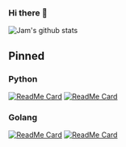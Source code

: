 ### Hi there 👋

![Jam's github stats](https://github-readme-stats.vercel.app/api?username=wzyonggege&show_icons=true)


## Pinned

### Python

[![ReadMe Card](https://github-readme-stats-ten.vercel.app/api/pin/?username=wzyonggege&repo=statistical-learning-method)](https://github.com/wzyonggege/statistical-learning-method)
[![ReadMe Card](https://github-readme-stats-ten.vercel.app/api/pin/?username=wzyonggege&repo=RNN_poetry_generator)](https://github.com/wzyonggege/RNN_poetry_generator)



### Golang
[![ReadMe Card](https://github-readme-stats-ten.vercel.app/api/pin/?username=gohp&repo=goutils)](https://github.com/gohp/goutils)
[![ReadMe Card](https://github-readme-stats-ten.vercel.app/api/pin/?username=gohp&repo=logger)](https://github.com/gohp/logger)

<!--
**wzyonggege/wzyonggege** is a ✨ _special_ ✨ repository because its `README.md` (this file) appears on your GitHub profile.

Here are some ideas to get you started:

- 🔭 I’m currently working on ...
- 🌱 I’m currently learning ...
- 👯 I’m looking to collaborate on ...
- 🤔 I’m looking for help with ...
- 💬 Ask me about ...
- 📫 How to reach me: ...
- 😄 Pronouns: ...
- ⚡ Fun fact: ...
-->
